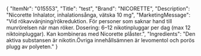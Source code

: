{
  "ItemNr": "015553",
  "Title": "test",
  "Brand": "NICORETTE",
  "Description": "Nicorette Inhalator, inhalationsånga, vätska 10 mg",
  "MarketingMessage": "Vid rökavvänjning/rökreduktion. För personer som saknar hand till munrörelsen när man röker. Dosering: 6–12 nikotinpluggar per dag (max 12 niktoinpluggar). Kan kombineras med Nicorette plåster.",
  "Ingredients": "Den aktiva substansen är nikotin.Övriga innehållsämnen är levomentol och porös plugg av polyeten."
}